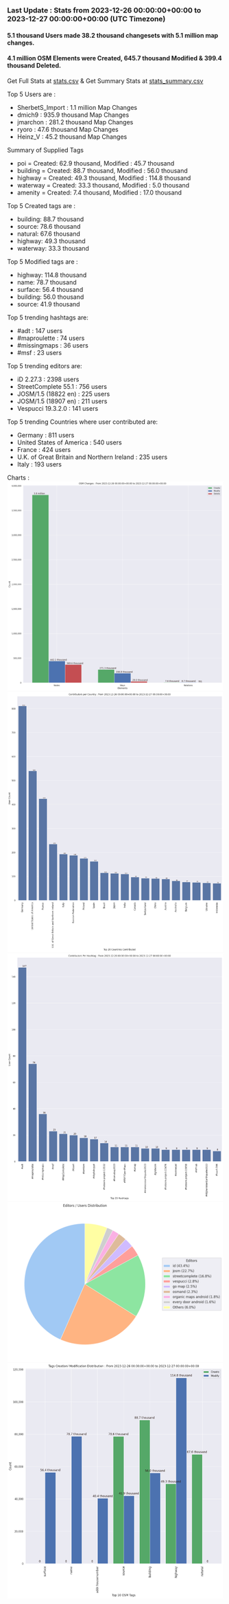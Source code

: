 ### Last Update : Stats from 2023-12-26 00:00:00+00:00 to 2023-12-27 00:00:00+00:00 (UTC Timezone)

#### 5.1 thousand Users made 38.2 thousand changesets with 5.1 million map changes.
#### 4.1 million OSM Elements were Created, 645.7 thousand Modified & 399.4 thousand Deleted.
Get Full Stats at [stats.csv](/stats/Global/Daily/stats.csv)
 & Get Summary Stats at [stats_summary.csv](/stats/Global/Daily/stats_summary.csv)

Top 5 Users are : 
- SherbetS_Import : 1.1 million Map Changes
- dmich9 : 935.9 thousand Map Changes
- jmarchon : 281.2 thousand Map Changes
- ryoro : 47.6 thousand Map Changes
- Heinz_V : 45.2 thousand Map Changes

Summary of Supplied Tags
- poi = Created: 62.9 thousand, Modified : 45.7 thousand
- building = Created: 88.7 thousand, Modified : 56.0 thousand
- highway = Created: 49.3 thousand, Modified : 114.8 thousand
- waterway = Created: 33.3 thousand, Modified : 5.0 thousand
- amenity = Created: 7.4 thousand, Modified : 17.0 thousand


Top 5 Created tags are :
- building: 88.7 thousand
- source: 78.6 thousand
- natural: 67.6 thousand
- highway: 49.3 thousand
- waterway: 33.3 thousand


Top 5 Modified tags are :
- highway: 114.8 thousand
- name: 78.7 thousand
- surface: 56.4 thousand
- building: 56.0 thousand
- source: 41.9 thousand


Top 5 trending hashtags are:
- #adt : 147 users
- #maproulette : 74 users
- #missingmaps : 36 users
- #msf : 23 users


Top 5 trending editors are:
- iD 2.27.3 : 2398 users
- StreetComplete 55.1 : 756 users
- JOSM/1.5 (18822 en) : 225 users
- JOSM/1.5 (18907 en) : 211 users
- Vespucci 19.3.2.0 : 141 users


Top 5 trending Countries where user contributed are:
- Germany : 811 users
- United States of America : 540 users
- France : 424 users
- U.K. of Great Britain and Northern Ireland : 235 users
- Italy : 193 users


 Charts : 
![Alt text](./stats_osm_changes.png) 
![Alt text](./stats_users_per_country.png) 
![Alt text](./stats_users_per_hashtag.png) 
![Alt text](./stats_editors_pie_chart.png) 
![Alt text](./stats_tags.png) 
